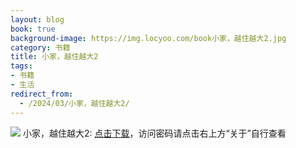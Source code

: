 ```yaml
---
layout: blog
book: true
background-image: https://img.locyoo.com/book小家，越住越大2.jpg
category: 书籍
title: 小家，越住越大2
tags:
- 书籍
- 生活
redirect_from:
  - /2024/03/小家，越住越大2/
---
```

![](https://img.locyoo.com/book小家，越住越大2.jpg)
小家，越住越大2: <a name = "ref1" href="https://089m.com/f/50983618-1314076514-956a48?p=3619">点击下载</a>，访问密码请点击右上方“关于”自行查看